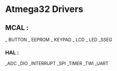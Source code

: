 # Atmega32 Drivers

## MCAL : 
_ BUTTON 
_ EEPROM 
_ KEYPAD 
_ LCD 
_ LED 
_SSEG 

### HAL : 
_ADC 
_DIO 
_INTERRUPT 
_SPI 
_TIMER 
_TWI 
_UART
